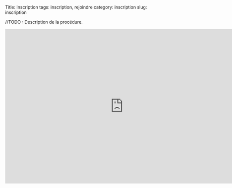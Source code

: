 Title: Inscription
tags: inscription, rejoindre
category: inscription
slug: inscription

//TODO : Description de la procédure.

<iframe src="https://docs.google.com/forms/d/e/1FAIpQLSciD8LMGUL-pYsDG88V1HhQ1G7NxtJoUuUfzYTpUqbCXSa-fg/viewform?embedded=true" width="760" height="500" frameborder="0" marginheight="0" marginwidth="0">Chargement en cours...</iframe>
